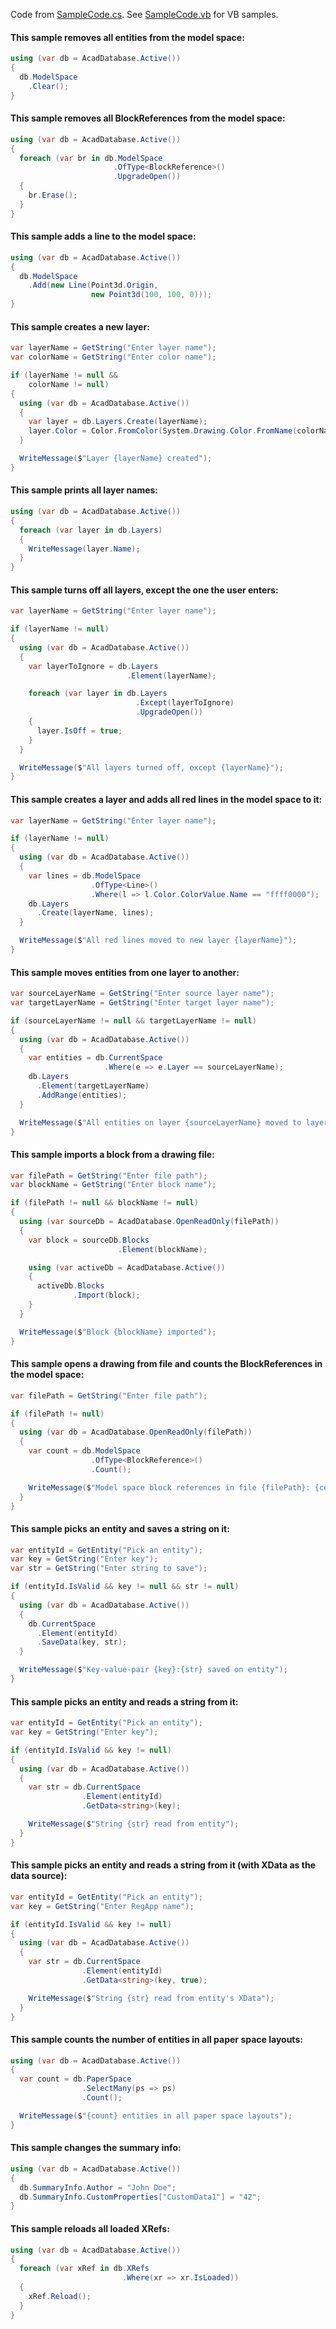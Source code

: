 Code from [SampleCode.cs](https://github.com/wtertinek/Linq2Acad/blob/master/Sources/Linq2Acad.SampleCode.CS/SampleCode.cs). See [SampleCode.vb](https://github.com/wtertinek/Linq2Acad/blob/master/Sources/Linq2Acad.SampleCode.VB/SampleCode.vb) for VB samples.

#### This sample removes all entities from the model space:

```c#
using (var db = AcadDatabase.Active())
{
  db.ModelSpace
    .Clear();
}
```

#### This sample removes all BlockReferences from the model space:

```c#
using (var db = AcadDatabase.Active())
{
  foreach (var br in db.ModelSpace
                       .OfType<BlockReference>()
                       .UpgradeOpen())
  {
    br.Erase();
  }
}
```

#### This sample adds a line to the model space:

```c#
using (var db = AcadDatabase.Active())
{
  db.ModelSpace
    .Add(new Line(Point3d.Origin,
                  new Point3d(100, 100, 0)));
}
```

#### This sample creates a new layer:

```c#
var layerName = GetString("Enter layer name");
var colorName = GetString("Enter color name");

if (layerName != null &&
    colorName != null)
{
  using (var db = AcadDatabase.Active())
  {
    var layer = db.Layers.Create(layerName);
    layer.Color = Color.FromColor(System.Drawing.Color.FromName(colorName));
  }

  WriteMessage($"Layer {layerName} created");
}
```

#### This sample prints all layer names:

```c#
using (var db = AcadDatabase.Active())
{
  foreach (var layer in db.Layers)
  {
    WriteMessage(layer.Name);
  }
}
```

#### This sample turns off all layers, except the one the user enters:

```c#
var layerName = GetString("Enter layer name");

if (layerName != null)
{
  using (var db = AcadDatabase.Active())
  {
    var layerToIgnore = db.Layers
                          .Element(layerName);

    foreach (var layer in db.Layers
                            .Except(layerToIgnore)
                            .UpgradeOpen())
    {
      layer.IsOff = true;
    }
  }

  WriteMessage($"All layers turned off, except {layerName}");
}
```

#### This sample creates a layer and adds all red lines in the model space to it:

```c#
var layerName = GetString("Enter layer name");

if (layerName != null)
{
  using (var db = AcadDatabase.Active())
  {
    var lines = db.ModelSpace
                  .OfType<Line>()
                  .Where(l => l.Color.ColorValue.Name == "ffff0000");
    db.Layers
      .Create(layerName, lines);
  }

  WriteMessage($"All red lines moved to new layer {layerName}");
}
```

#### This sample moves entities from one layer to another:

```c#
var sourceLayerName = GetString("Enter source layer name");
var targetLayerName = GetString("Enter target layer name");

if (sourceLayerName != null && targetLayerName != null)
{
  using (var db = AcadDatabase.Active())
  {
    var entities = db.CurrentSpace
                     .Where(e => e.Layer == sourceLayerName);
    db.Layers
      .Element(targetLayerName)
      .AddRange(entities);
  }

  WriteMessage($"All entities on layer {sourceLayerName} moved to layer {targetLayerName}");
}
```

#### This sample imports a block from a drawing file:

```c#
var filePath = GetString("Enter file path");
var blockName = GetString("Enter block name");

if (filePath != null && blockName != null)
{
  using (var sourceDb = AcadDatabase.OpenReadOnly(filePath))
  {
    var block = sourceDb.Blocks
                        .Element(blockName);

    using (var activeDb = AcadDatabase.Active())
    {
      activeDb.Blocks
              .Import(block);
    }
  }

  WriteMessage($"Block {blockName} imported");
}
```

#### This sample opens a drawing from file and counts the BlockReferences in the model space:

```c#
var filePath = GetString("Enter file path");

if (filePath != null)
{
  using (var db = AcadDatabase.OpenReadOnly(filePath))
  {
    var count = db.ModelSpace
                  .OfType<BlockReference>()
                  .Count();

    WriteMessage($"Model space block references in file {filePath}: {count}");
  }
}
```

#### This sample picks an entity and saves a string on it:

```c#
var entityId = GetEntity("Pick an entity");
var key = GetString("Enter key");
var str = GetString("Enter string to save");

if (entityId.IsValid && key != null && str != null)
{
  using (var db = AcadDatabase.Active())
  {
    db.CurrentSpace
      .Element(entityId)
      .SaveData(key, str);
  }

  WriteMessage($"Key-value-pair {key}:{str} saved on entity");
}
```

#### This sample picks an entity and reads a string from it:

```c#
var entityId = GetEntity("Pick an entity");
var key = GetString("Enter key");

if (entityId.IsValid && key != null)
{
  using (var db = AcadDatabase.Active())
  {
    var str = db.CurrentSpace
                .Element(entityId)
                .GetData<string>(key);

    WriteMessage($"String {str} read from entity");
  }
}
```

#### This sample picks an entity and reads a string from it (with XData as the data source):

```c#
var entityId = GetEntity("Pick an entity");
var key = GetString("Enter RegApp name");

if (entityId.IsValid && key != null)
{
  using (var db = AcadDatabase.Active())
  {
    var str = db.CurrentSpace
                .Element(entityId)
                .GetData<string>(key, true);

    WriteMessage($"String {str} read from entity's XData");
  }
}
```

#### This sample counts the number of entities in all paper space layouts:

```c#
using (var db = AcadDatabase.Active())
{
  var count = db.PaperSpace
                .SelectMany(ps => ps)
                .Count();

  WriteMessage($"{count} entities in all paper space layouts");
}
```

#### This sample changes the summary info:

```c#
using (var db = AcadDatabase.Active())
{
  db.SummaryInfo.Author = "John Doe";
  db.SummaryInfo.CustomProperties["CustomData1"] = "42";
}
```

#### This sample reloads all loaded XRefs:

```c#
using (var db = AcadDatabase.Active())
{
  foreach (var xRef in db.XRefs
                         .Where(xr => xr.IsLoaded))
  {
    xRef.Reload();
  }
}
```